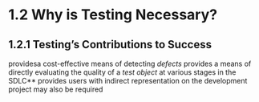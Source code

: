 # 1.2 Why is Testing Necessary?

## 1.2.1 Testing’s Contributions to Success

providesa cost-effective means of detecting *defects*
provides a means of directly evaluating the quality of a *test object* at various stages in the SDLC**
provides users with indirect representation on the development project
may also be required


